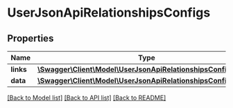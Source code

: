 # UserJsonApiRelationshipsConfigs

## Properties
Name | Type | Description | Notes
------------ | ------------- | ------------- | -------------
**links** | [**\Swagger\Client\Model\UserJsonApiRelationshipsConfigsLinks**](UserJsonApiRelationshipsConfigsLinks.md) |  | [optional] 
**data** | [**\Swagger\Client\Model\UserJsonApiRelationshipsConfigsData[]**](UserJsonApiRelationshipsConfigsData.md) |  | [optional] 

[[Back to Model list]](../../README.md#documentation-for-models) [[Back to API list]](../../README.md#documentation-for-api-endpoints) [[Back to README]](../../README.md)

